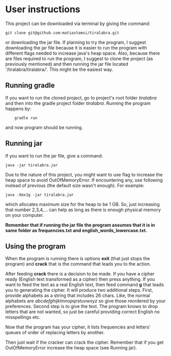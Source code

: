 # User instructions

This project can be downloaded via terminal by giving the command:

    git clone git@github.com:matiastamsi/tiralabra.git
    
or downloading the jar file. If planning to try the program, I suggest downloading the jar file because it is easier to run the program with different flags needed to increase java's heap space. Also, because there are files required to run the program, I suggest to clone the project (as previously mentioned) and then running the jar file located '/tiralabra/tiralabra/'. This might be the easiest way.

## Running gradle

If you want to run the cloned project, go to project's root folder _tiralabra_ and then into the gradle project folder _tiralabra_. Running the program happens by:

        gradle run
        
and now program should be running.

## Running jar

If you want to run the jar file, give a command:

    java -jar tiralabra.jar
    
Due to the nature of this project, you might want to use flag to increase the heap space to avoid OutOfMemoryError. If encountering any, use following instead of previous (the default size wasn't enough). For example:

    java -Xmx1g -jar tiralabra.jar
    
which allocates maximum size for the heap to be 1 GB. So, just increasing that number 2,3,4,... can help as long as there is enough physical memory on your computer.

__Remember that if running the jar file the program assumes that it is in same folder as frequencies.txt and english_words_lowercase.txt.__

## Using the program

When the program is running there is options __exit__ (that just stops the program) and __crack__ that is the command that leads you to the action.

After feeding __crack__ there is a decision to be made. If you have a cipher ready (English text transformed as a cipher) then press anything. If you want to feed the text as a real English text, then feed command __g__ that leads you to generating the cipher. It will produce two additional steps. First, provide alphabets as a string that includes 26 chars. Like, the normal alphabets are _abcdefghijklmnopqrstuvwxyz_ so give those reordered by your preferences. Second step is to give the text. The program knows to drop letters that are not wanted, so just be careful providing correct English no misspellings etc.

Now that the program has your cipher, it lists frequencies and letters' queues of order of replacing letters by another.

Then just wait if the cracker can crack the cipher. Remember that if you get OutOfMemoryError increase the heap space (see Running jar).
